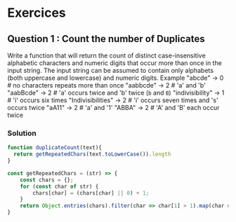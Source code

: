 # Exercices
## Question 1 : Count the number of Duplicates
Write a function that will return the count of distinct case-insensitive alphabetic characters and numeric digits that occur more than once in the input string. The input string can be assumed to contain only alphabets (both uppercase and lowercase) and numeric digits.
  Example
"abcde" -> 0 # no characters repeats more than once
"aabbcde" -> 2 # 'a' and 'b'
"aabBcde" -> 2 # 'a' occurs twice and 'b' twice (`b` and `B`)
"indivisibility" -> 1 # 'i' occurs six times
"Indivisibilities" -> 2 # 'i' occurs seven times and 's' occurs twice
"aA11" -> 2 # 'a' and '1'
"ABBA" -> 2 # 'A' and 'B' each occur twice 

### Solution
```javascript
function duplicateCount(text){
  return getRepeatedChars(text.toLowerCase()).length
}

const getRepeatedChars = (str) => {
 	const chars = {};
    for (const char of str) {
        chars[char] = (chars[char] || 0) + 1;
    }
    return Object.entries(chars).filter(char => char[1] > 1).map(char => char[0]);
}

```